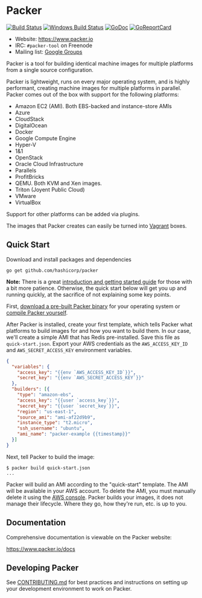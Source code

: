 # Packer

[![Build Status][travis-badge]][travis]
[![Windows Build Status][appveyor-badge]][appveyor]
[![GoDoc][godoc-badge]][godoc]
[![GoReportCard][report-badge]][report]

[travis-badge]: https://travis-ci.org/hashicorp/packer.svg?branch=master
[travis]: https://travis-ci.org/hashicorp/packer
[appveyor-badge]: https://ci.appveyor.com/api/projects/status/miavlgnp989e5obc/branch/master?svg=true
[appveyor]: https://ci.appveyor.com/project/hashicorp/packer
[godoc-badge]: https://godoc.org/github.com/mitchellh/packer?status.svg
[godoc]: https://godoc.org/github.com/mitchellh/packer
[report-badge]: https://goreportcard.com/badge/github.com/mitchellh/packer
[report]: https://goreportcard.com/report/github.com/mitchellh/packer

* Website: https://www.packer.io
* IRC: `#packer-tool` on Freenode
* Mailing list: [Google Groups](https://groups.google.com/forum/#!forum/packer-tool)

Packer is a tool for building identical machine images for multiple platforms
from a single source configuration.

Packer is lightweight, runs on every major operating system, and is highly
performant, creating machine images for multiple platforms in parallel. Packer
comes out of the box with support for the following platforms:

* Amazon EC2 (AMI). Both EBS-backed and instance-store AMIs
* Azure
* CloudStack
* DigitalOcean
* Docker
* Google Compute Engine
* Hyper-V
* 1&1
* OpenStack
* Oracle Cloud Infrastructure
* Parallels
* ProfitBricks
* QEMU. Both KVM and Xen images.
* Triton (Joyent Public Cloud)
* VMware
* VirtualBox

Support for other platforms can be added via plugins.

The images that Packer creates can easily be turned into
[Vagrant](http://www.vagrantup.com) boxes.

## Quick Start
Download and install packages and dependencies
```
go get github.com/hashicorp/packer
```

**Note:** There is a great
[introduction and getting started guide](https://www.packer.io/intro)
for those with a bit more patience. Otherwise, the quick start below
will get you up and running quickly, at the sacrifice of not explaining some
key points.

First, [download a pre-built Packer binary](https://www.packer.io/downloads.html)
for your operating system or [compile Packer yourself](CONTRIBUTING.md#setting-up-go-to-work-on-packer).

After Packer is installed, create your first template, which tells Packer
what platforms to build images for and how you want to build them. In our
case, we'll create a simple AMI that has Redis pre-installed. Save this
file as `quick-start.json`. Export your AWS credentials as the
`AWS_ACCESS_KEY_ID` and `AWS_SECRET_ACCESS_KEY` environment variables.

```json
{
  "variables": {
    "access_key": "{{env `AWS_ACCESS_KEY_ID`}}",
    "secret_key": "{{env `AWS_SECRET_ACCESS_KEY`}}"
  },
  "builders": [{
    "type": "amazon-ebs",
    "access_key": "{{user `access_key`}}",
    "secret_key": "{{user `secret_key`}}",
    "region": "us-east-1",
    "source_ami": "ami-af22d9b9",
    "instance_type": "t2.micro",
    "ssh_username": "ubuntu",
    "ami_name": "packer-example {{timestamp}}"
  }]
}
```

Next, tell Packer to build the image:

```
$ packer build quick-start.json
...
```

Packer will build an AMI according to the "quick-start" template. The AMI
will be available in your AWS account. To delete the AMI, you must manually
delete it using the [AWS console](https://console.aws.amazon.com/). Packer
builds your images, it does not manage their lifecycle. Where they go, how
they're run, etc. is up to you.

## Documentation

Comprehensive documentation is viewable on the Packer website:

https://www.packer.io/docs

## Developing Packer

See [CONTRIBUTING.md](https://github.com/hashicorp/packer/blob/master/CONTRIBUTING.md) for best practices and instructions on setting up your development environment to work on Packer.
